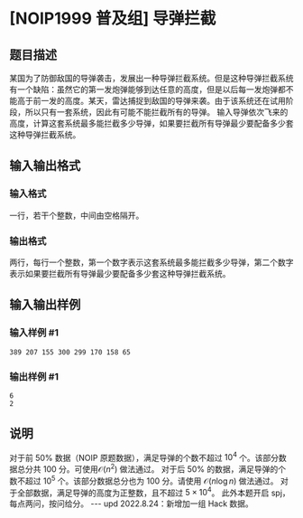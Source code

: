 # [NOIP1999 普及组] 导弹拦截

## 题目描述

某国为了防御敌国的导弹袭击，发展出一种导弹拦截系统。但是这种导弹拦截系统有一个缺陷：虽然它的第一发炮弹能够到达任意的高度，但是以后每一发炮弹都不能高于前一发的高度。某天，雷达捕捉到敌国的导弹来袭。由于该系统还在试用阶段，所以只有一套系统，因此有可能不能拦截所有的导弹。
输入导弹依次飞来的高度，计算这套系统最多能拦截多少导弹，如果要拦截所有导弹最少要配备多少套这种导弹拦截系统。

## 输入输出格式

### 输入格式

  

一行，若干个整数，中间由空格隔开。

### 输出格式

  

两行，每行一个整数，第一个数字表示这套系统最多能拦截多少导弹，第二个数字表示如果要拦截所有导弹最少要配备多少套这种导弹拦截系统。

## 输入输出样例

### 输入样例 #1

    
    
    389 207 155 300 299 170 158 65

### 输出样例 #1

    
    
    6
    2
    

## 说明

对于前 $50\%$ 数据（NOIP 原题数据），满足导弹的个数不超过 $10^4$ 个。该部分数据总分共 $100$ 分。可使用$\mathcal
O(n^2)$ 做法通过。 对于后 $50\%$ 的数据，满足导弹的个数不超过 $10^5$ 个。该部分数据总分也为 $100$ 分。请使用
$\mathcal O(n\log n)$ 做法通过。 对于全部数据，满足导弹的高度为正整数，且不超过 $5\times 10^4$。 此外本题开启
spj，每点两问，按问给分。 \--- $\text{upd 2022.8.24}$：新增加一组 Hack 数据。

